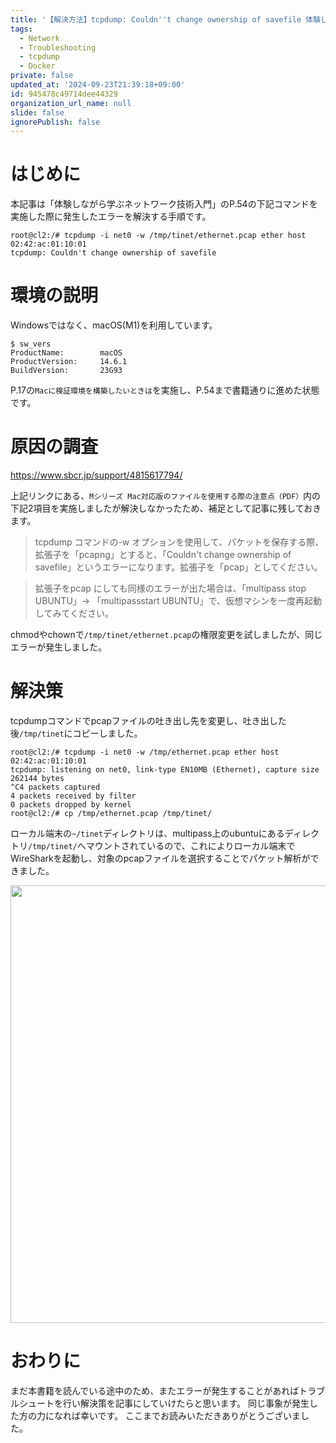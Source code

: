 ```yaml
---
title: '【解決方法】tcpdump: Couldn''t change ownership of savefile 体験しながら学ぶネットワーク技術入門'
tags:
  - Network
  - Troubleshooting
  - tcpdump
  - Docker
private: false
updated_at: '2024-09-23T21:39:18+09:00'
id: 945478c49714dee44329
organization_url_name: null
slide: false
ignorePublish: false
---
```

# はじめに

本記事は「体験しながら学ぶネットワーク技術入門」のP.54の下記コマンドを実施した際に発生したエラーを解決する手順です。
```:error
root@cl2:/# tcpdump -i net0 -w /tmp/tinet/ethernet.pcap ether host 02:42:ac:01:10:01
tcpdump: Couldn't change ownership of savefile
```

# 環境の説明

Windowsではなく、macOS(M1)を利用しています。

```:environment
$ sw_vers
ProductName:		macOS
ProductVersion:		14.6.1
BuildVersion:		23G93
```



P.17の`Macに検証環境を構築したいときは`を実施し、P.54まで書籍通りに進めた状態です。

# 原因の調査

https://www.sbcr.jp/support/4815617794/

上記リンクにある、`Mシリーズ Mac対応版のファイルを使用する際の注意点（PDF）`内の下記2項目を実施しましたが解決しなかったため、補足として記事に残しておきます。

> tcpdump コマンドの-w オプションを使用して、パケットを保存する際、拡張子を「pcapng」とすると、「Couldn't change ownership of savefile」というエラーになります。拡張子を「pcap」としてください。

> 拡張子をpcap にしても同様のエラーが出た場合は、「multipass stop UBUNTU」→ 「multipassstart UBUNTU」で、仮想マシンを一度再起動してみてください。

chmodやchownで`/tmp/tinet/ethernet.pcap`の権限変更を試しましたが、同じエラーが発生しました。

# 解決策

tcpdumpコマンドでpcapファイルの吐き出し先を変更し、吐き出した後`/tmp/tinet`にコピーしました。

```:solution
root@cl2:/# tcpdump -i net0 -w /tmp/ethernet.pcap ether host 02:42:ac:01:10:01
tcpdump: listening on net0, link-type EN10MB (Ethernet), capture size 262144 bytes
^C4 packets captured
4 packets received by filter
0 packets dropped by kernel
root@cl2:/# cp /tmp/ethernet.pcap /tmp/tinet/
```

ローカル端末の`~/tinet`ディレクトリは、multipass上のubuntuにあるディレクトリ`/tmp/tinet/`へマウントされているので、これによりローカル端末でWireSharkを起動し、対象のpcapファイルを選択することでパケット解析ができました。

<img width="700" src="https://qiita-image-store.s3.ap-northeast-1.amazonaws.com/0/3862159/99b9cc65-ae38-8b11-fa80-9dab796f4bdc.png">

# おわりに

まだ本書籍を読んでいる途中のため、またエラーが発生することがあればトラブルシュートを行い解決策を記事にしていけたらと思います。
同じ事象が発生した方の力になれば幸いです。
ここまでお読みいただきありがとうございました。
